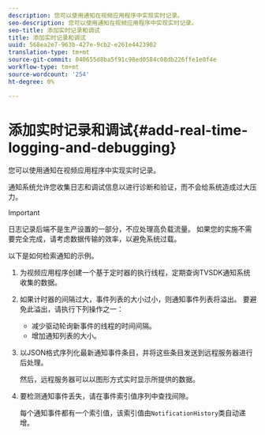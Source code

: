 ```yaml
---
description: 您可以使用通知在视频应用程序中实现实时记录。
seo-description: 您可以使用通知在视频应用程序中实现实时记录。
seo-title: 添加实时记录和调试
title: 添加实时记录和调试
uuid: 568ea2e7-963b-427e-9cb2-e261e4423902
translation-type: tm+mt
source-git-commit: 040655d8ba5f91c98ed0584c08db226ffe1e0f4e
workflow-type: tm+mt
source-wordcount: '254'
ht-degree: 0%

---
```



# 添加实时记录和调试{#add-real-time-logging-and-debugging}

您可以使用通知在视频应用程序中实现实时记录。

通知系统允许您收集日志和调试信息以进行诊断和验证，而不会给系统造成过大压力。

>[!IMPORTANT]
>
>日志记录后端不是生产设置的一部分，不应处理高负载流量。 如果您的实施不需要完全完成，请考虑数据传输的效率，以避免系统过载。

以下是如何检索通知的示例。

1. 为视频应用程序创建一个基于定时器的执行线程，定期查询TVSDK通知系统收集的数据。

1. 如果计时器的间隔过大，事件列表的大小过小，则通知事件列表将溢出。 要避免此溢出，请执行下列操作之一：

   * 减少驱动轮询新事件的线程的时间间隔。
   * 增加通知列表的大小。

1. 以JSON格式序列化最新通知事件条目，并将这些条目发送到远程服务器进行后处理。

   然后，远程服务器可以以图形方式实时显示所提供的数据。
1. 要检测通知事件丢失，请在事件索引值序列中查找间隙。

   每个通知事件都有一个索引值，该索引值由`NotificationHistory`类自动递增。
